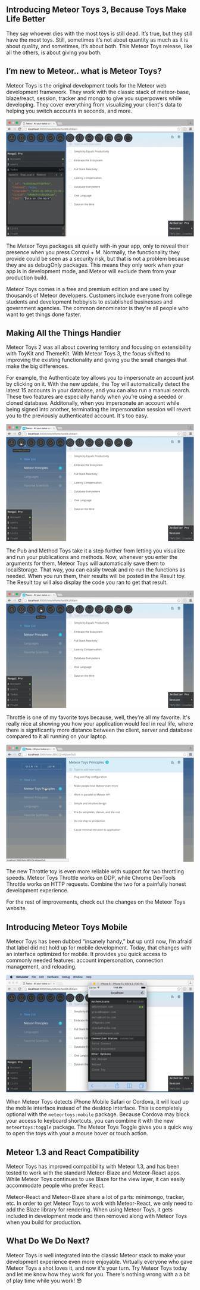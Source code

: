 Introducing Meteor Toys 3, Because Toys Make Life Better
--------------------------------------------------------

They say whoever dies with the most toys is still dead. It’s true, but they still have the most toys. Still, sometimes it’s not about quantity as much as it is about quality, and sometimes, it’s about both. This Meteor Toys release, like all the others, is about giving you both. 

## I’m new to Meteor.. what is Meteor Toys?

Meteor Toys is the original development tools for the Meteor web development framework. They work with the classic stack of meteor-base, blaze/react, session, tracker and mongo to give you superpowers while developing. They cover everything from visualizing your client's data to helping you switch accounts in seconds, and more.

<img src="https://raw.githubusercontent.com/msavin/mtstory/master/MONGOL.gif">

The Meteor Toys packages sit quietly with-in your app, only to reveal their presence when you press Control + M. Normally, the functionality they provide could be seen as a security risk, but that is not a problem because they are as debugOnly packages. This means they only work when your app is in development mode, and Meteor will exclude them from your production build.

Meteor Toys comes in a free and premium edition and are used by thousands of Meteor developers. Customers include everyone from college students and development hobbyists to established businesses and government agencies. The common denominator is they're all people who want to get things done faster.

## Making All the Things Handier

Meteor Toys 2 was all about covering territory and focusing on extensibility with ToyKit and ThemeKit. With Meteor Toys 3, the focus shifted to improving the existing functionality and giving you the small changes that make the big differences.

For example, the Authenticate toy allows you to impersonate an account just by clicking on it. With the new update, the Toy will automatically detect the latest 15 accounts in your database, and you can also run a manual search. These two features are especially handy when you’re using a seeded or cloned database. Additonally, when you impersonate an account while being signed into another, terminating the impersonation session will revert you to the previously authenticated account. It's too easy.

<img src="https://raw.githubusercontent.com/msavin/mtstory/master/ACCOUNTS.gif">

The Pub and Method Toys take it a step further from letting you visualize and run your publications and methods. Now, whenever you enter the arguments for them, Meteor Toys will automatically save them to localStorage. That way, you can easily tweak and re-run the functions as needed. When you run them, their results will be posted in the Result toy. The Result toy will also display the code you ran to get that result.

<img src="https://raw.githubusercontent.com/msavin/mtstory/master/METHOD.gif">

Throttle is one of my favorite toys because, well, they’re all my favorite. It's really nice at showing you how your application would feel in real life, where there is significantly more distance between the client, server and database compared to it all running on your laptop.

<img src="https://raw.githubusercontent.com/msavin/mtstory/master/THROTTLE.gif">

The new Throttle toy is even more reliable with support for two throttling speeds. Meteor Toys Throttle works on DDP, while Chrome DevTools Throttle works on HTTP requests. Combine the two for a painfully honest development experience.

For the rest of improvements, check out the changes on the Meteor Toys website.

## Introducing Meteor Toys Mobile

Meteor Toys has been dubbed “insanely handy,” but up until now, I’m afraid that label did not hold up for mobile development. Today, that changes with an interface optimized for mobile. It provides you quick access to commonly needed features: account impersonation, connection management, and reloading.

<img src="https://raw.githubusercontent.com/msavin/mtstory/master/MOBILE.png">

When Meteor Toys detects iPhone Mobile Safari or Cordova, it will load up the mobile interface instead of the desktop interface. This is completely optional with the `meteortoys:mobile` package.  Because Cordova may block your access to keyboard shortcuts, you can combine it with the new `meteortoys:toggle` package. The Meteor Toys Toggle gives you a quick way to open the toys with your a mouse hover or touch action.

## Meteor 1.3 and React Compatibility

Meteor Toys has improved compatibility with Meteor 1.3, and has been tested to work with the standard Meteor-Blaze and Meteor-React apps. While Meteor Toys continues to use Blaze for the view layer, it can easily accommodate people who prefer React.

Meteor-React and Meteor-Blaze share a lot of parts: minimongo, tracker, etc. In order to get Meteor Toys to work with Meteor-React, we only need to add the Blaze library for rendering. When using Meteor Toys, it gets included in development mode and then removed along with Meteor Toys when you build for production.

## What Do We Do Next?

Meteor Toys is well integrated into the classic Meteor stack to make your development experience even more enjoyable. Virtually everyone who gave Meteor Toys a shot loves it, and now it's your turn. Try Meteor Toys today and let me know how they work for you. There's nothing wrong with a a bit of play time while you work! 😎
